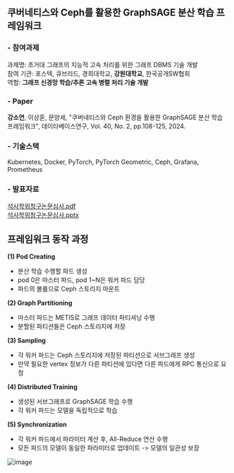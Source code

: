 ## 쿠버네티스와 Ceph를 활용한 GraphSAGE 분산 학습 프레임워크
### - 참여과제
과제명: 초거대 그래프의 지능적 고속 처리를 위한 그래프 DBMS 기술 개발<br>
참여 기관: 포스텍, 큐브리드, 경희대학교, __강원대학교__, 한국공개SW협회<br>
역할: __그래프 신경망 학습/추론 고속 병렬 처리 기술 개발__
### - Paper
__강소연__, 이상훈, 문양세, "쿠버네티스와 Ceph 환경을 활용한 GraphSAGE 분산 학습 프레임워크", 데이타베이스연구, Vol. 40, No. 2, pp.108-125, 2024.
### - 기술스택
Kubernetes, Docker, PyTorch, PyTorch Geometric, Ceph, Grafana, Prometheus
### - 발표자료
[석사학위청구논문심사.pdf](https://github.com/user-attachments/files/19434631/default.pdf) <br>
[석사학위청구논문심사.pptx](https://github.com/user-attachments/files/19434633/default.pptx)


## 프레임워크 동작 과정
__(1) Pod Creating__<br>
- 분산 학습 수행할 파드 생성<br>
- pod 0은 마스터 파드, pod 1~N은 워커 파드 담당<br>
- 파드의 볼륨으로 Ceph 스토리지 마운트<br>

__(2) Graph Partitioning__<br>
- 마스터 파드는 METIS로 그래프 데이터 파티셔닝 수행<br>
- 분할된 파티션들은 Ceph 스토리지에 저장<br>

__(3) Sampling__<br>
- 각 워커 파드는 Ceph 스토리지에 저장된 파티션으로 서브그래프 생성<br>
- 만약 필요한 vertex 정보가 다른 파티션에 있다면 다른 파드에게 RPC 통신으로 요청<br>

__(4) Distributed Training__<br>
- 생성된 서브그래프로 GraphSAGE 학습 수행<br>
- 각 워커 파드는 모델을 독립적으로 학습<br>

__(5) Synchronization__<br>
- 각 워커 파드에서 파라미터 계산 후, All-Reduce 연산 수행<br>
- 모든 파드의 모델이 동일한 파라미터로 업데이트 -> 모델의 일관성 보장<br>

![image](https://github.com/user-attachments/assets/893e59a1-a2b0-4ef3-bc31-a49d8c124519)
